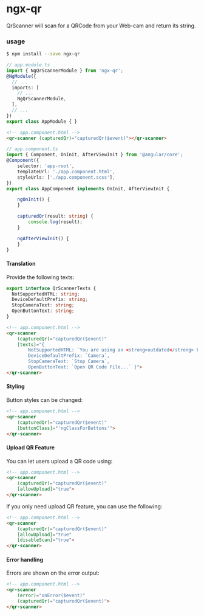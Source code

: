 # ngx-qr
QrScanner will scan for a QRCode from your Web-cam and return its string.

### usage
```bash
$ npm install --save ngx-qr
```

```typescript
// app.module.ts
import { NgQrScannerModule } from 'ngx-qr';
@NgModule({
  // ...
  imports: [
    // ...
    NgQrScannerModule,
  ],
  // ...
})
export class AppModule { }
```

```html
<!-- app.component.html -->
<qr-scanner (capturedQr)="capturedQr($event)"></qr-scanner>

```

```typescript
// app.component.ts
import { Component, OnInit, AfterViewInit } from '@angular/core';
@Component({
    selector: 'app-root',
    templateUrl: './app.component.html',
    styleUrls: ['./app.component.scss'],
})
export class AppComponent implements OnInit, AfterViewInit {

    ngOnInit() {
    }

    capturedQr(result: string) {
        console.log(result);
    }

    ngAfterViewInit() {
    }
}

```

#### Translation

Provide the following texts:

```ts
export interface QrScannerTexts {
  NotSupportedHTML: string;
  DeviceDefaultPrefix: string;
  StopCameraText: string;
  OpenButtonText: string;
}
```

```html
<!-- app.component.html -->
<qr-scanner 
    (capturedQr)="capturedQr($event)"
    [texts]="{
        NotSupportedHTML: `You are using an <strong>outdated</strong> browser.`,
        DeviceDefaultPrefix: `Camera`,
        StopCameraText: `Stop Camera`,
        OpenButtonText: `Open QR Code File...` }">
</qr-scanner>

```

#### Styling

Button styles can be changed:

```html
<!-- app.component.html -->
<qr-scanner 
    (capturedQr)="capturedQr($event)"
    [buttonClass]="'ngClassForButtons'">
</qr-scanner>

```
#### Upload QR Feature

You can let users upload a QR code using:

```html
<!-- app.component.html -->
<qr-scanner 
    (capturedQr)="capturedQr($event)"
    [allowUpload]="true">
</qr-scanner>

```
If you only need upload QR feature, you can use the following:

```html
<!-- app.component.html -->
<qr-scanner 
    (capturedQr)="capturedQr($event)"
    [allowUpload]="true"
    [disableScan]="true">
</qr-scanner>

```

#### Error handling

Errors are shown on the error output:

```html
<!-- app.component.html -->
<qr-scanner 
    (error)="onError($event)"
    (capturedQr)="capturedQr($event)">
</qr-scanner>

```
